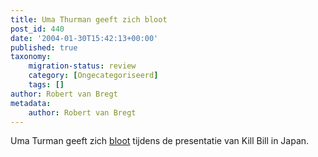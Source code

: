 ```yaml
---
title: Uma Thurman geeft zich bloot
post_id: 440
date: '2004-01-30T15:42:13+00:00'
published: true
taxonomy:
    migration-status: review
    category: [Ongecategoriseerd]
    tags: []
author: Robert van Bregt
metadata:
    author: Robert van Bregt
---
```

Uma Turman geeft zich [bloot](http://web-cache.stream.ne.jp/web05/killbill/japan/killbill_stream.swf) tijdens de presentatie van Kill Bill in Japan.